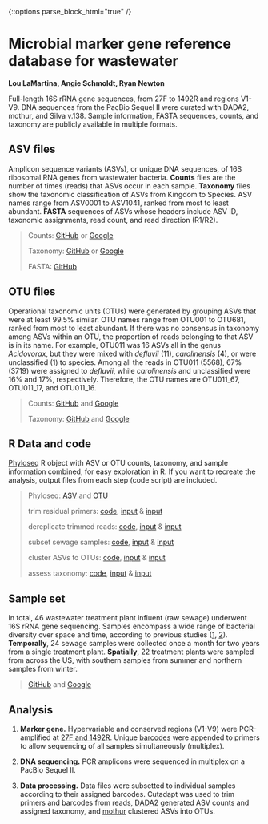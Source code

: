 {::options parse_block_html="true" /}

# Microbial marker gene reference database for wastewater

<b>Lou LaMartina, Angie Schmoldt, Ryan Newton</b>

Full-length 16S rRNA gene sequences, from 27F to 1492R and regions V1-V9. DNA sequences from the PacBio Sequel II were curated with DADA2, mothur, and Silva v.138. Sample information, FASTA sequences, counts, and taxonomy are publicly available in multiple formats.

## ASV files

Amplicon sequence variants (ASVs), or unique DNA sequences, of 16S ribosomal RNA genes from wastewater bacteria. <b>Counts</b> files are the number of times (reads) that ASVs occur in each sample. <b>Taxonomy</b> files show the taxonomic classification of ASVs from Kingdom to Species. ASV names range from ASV0001 to ASV1041, ranked from most to least abundant. <b>FASTA</b> sequences of ASVs whose headers include ASV ID, taxonomic assignments, read count, and read direction (R1/R2). 


> Counts: [GitHub](https://raw.githubusercontent.com/loulanomics/Full16S_sewageDatabase/main/Files/Wastewater_full16S_ASV_counts.csv)
> or [Google](https://docs.google.com/spreadsheets/d/e/2PACX-1vTyp4rmGshqL2rbSOrIGSX4R5yc4fFnRKWniIyQEWR2ctvAH1GGQBieDC2Q0eNRC71Iuhe4xqzEyudV/pubhtml)
> 
> Taxonomy: [GitHub](https://raw.githubusercontent.com/loulanomics/Full16S_sewageDatabase/main/Files/Wastewater_full16S_ASV_taxonomy.csv) or [Google](https://docs.google.com/spreadsheets/d/e/2PACX-1vQswVBHTgnHT4TuAjXktpaToTw4nwj0AeAcoXvOwPjjtrav-YhjhmTi_TI9tjosEQqYrsJcPXqjB9QW/pubhtml)
> 
> FASTA: [GitHub](https://github.com/loulanomics/Full16S_sewageDatabase/raw/main/Files/Full16S_sewageDatabase_ASV.fasta.gz)


## OTU files

Operational taxonomic units (OTUs) were generated by grouping ASVs that were at least 99.5% similar. OTU names range from OTU001 to OTU681, ranked from most to least abundant. If there was no consensus in taxonomy among ASVs within an OTU, the proportion of reads belonging to that ASV is in its name. For example, OTU011 was 16 ASVs all in the genus <i>Acidovorax</i>, but they were mixed with <i>defluvii</i> (11), <i>carolinensis</i> (4), or were unclassified (1) to species. Among all the reads in OTU011 (5568), 67% (3719) were assigned to <i>defluvii</i>, while <i>carolinensis</i> and unclassified were 16% and 17%, respectively. Therefore, the OTU names are OTU011_67, OTU011_17, and OTU011_16.

> Counts: [GitHub](https://raw.githubusercontent.com/loulanomics/Full16S_sewageDatabase/main/Files/Wastewater_full16S_OTU_counts.csv)
> and [Google](https://docs.google.com/spreadsheets/d/e/2PACX-1vS9mQT7KdVK1w0AmtZjgIwjfIkQPC74ESsye7QUznNiGS2aGDgNnleKgw7BT8_mFacP4sc-TgYkmELB/pubhtml)
> 
> Taxonomy: [GitHub](https://raw.githubusercontent.com/loulanomics/Full16S_sewageDatabase/main/Files/Wastewater_full16S_OTU_taxonomy.csv) and [Google](https://docs.google.com/spreadsheets/d/e/2PACX-1vSqziz00qo4pZRUTKs9p0XC6j-vV8j2ctQt50WuFDrI2tfnNYQHfP3XYUbwF9nj5swNdYDQs45bJbYb/pubhtml)


## R Data and code

[Phyloseq](https://joey711.github.io/phyloseq/) R object with ASV or OTU counts, taxonomy, and sample information combined, for easy exploration in R. If you want to recreate the analysis, output files from each step (code script) are included.

> Phyloseq: [ASV](https://github.com/loulanomics/Full16S_sewageDatabase/raw/main/RData/Wastewater_full16S_ASV_phyloseq.RData) and [OTU](https://github.com/loulanomics/Full16S_sewageDatabase/raw/main/RData/Wastewater_full16S_OTU_phyloseq.RData)
> 
> trim residual primers: 
> [code](https://github.com/loulanomics/Full16S_sewageDatabase/blob/main/Code/01_full16S_removePrimers.R), 
> [input](https://raw.githubusercontent.com/loulanomics/Full16S_sewageDatabase/main/RData/Full16S_assignTaxonomy_addSpecies.txt) & 
> [input](https://raw.githubusercontent.com/loulanomics/Full16S_sewageDatabase/main/RData/Full16S_dada2_sequencetable.txt)
> 
> dereplicate trimmed reads: 
> [code](https://github.com/loulanomics/Full16S_sewageDatabase/blob/main/Code/02_full16S_derepSeqs.R), 
> [input](https://raw.githubusercontent.com/loulanomics/Full16S_sewageDatabase/main/RData/01_counts.csv) &
> [input](https://raw.githubusercontent.com/loulanomics/Full16S_sewageDatabase/main/RData/01_taxa.csv)
> 
> subset sewage samples:
> [code](https://github.com/loulanomics/Full16S_sewageDatabase/blob/main/Code/03_full16S_subSewage.R), 
> [input](https://raw.githubusercontent.com/loulanomics/Full16S_sewageDatabase/main/RData/02_counts.csv) &
> [input](https://raw.githubusercontent.com/loulanomics/Full16S_sewageDatabase/main/RData/02_taxa.csv)
> 
> cluster ASVs to OTUs:
> [code](https://github.com/loulanomics/Full16S_sewageDatabase/blob/main/Code/04_full16S_clusterASV.R), 
> [input](https://raw.githubusercontent.com/loulanomics/Full16S_sewageDatabase/main/RData/03_counts.csv) &
> [input](https://raw.githubusercontent.com/loulanomics/Full16S_sewageDatabase/main/RData/03_taxa.csv)
> 
> assess taxonomy:
> [code](https://github.com/loulanomics/Full16S_sewageDatabase/blob/main/Code/05_full16S_taxAssess.R), 
> [input](https://raw.githubusercontent.com/loulanomics/Full16S_sewageDatabase/main/RData/04_counts.csv) &
> [input](https://raw.githubusercontent.com/loulanomics/Full16S_sewageDatabase/main/RData/04_taxa.csv)
> 

## Sample set

In total, 46 wastewater treatment plant influent (raw sewage) underwent 16S rRNA gene sequencing. Samples encompass a wide range of bacterial diversity over space and time, according to previous studies ([1](https://microbiomejournal.biomedcentral.com/articles/10.1186/s40168-021-01038-5), [2](https://microbiomejournal.biomedcentral.com/articles/10.1186/s40168-021-01038-5)). <b>Temporally</b>, 24 sewage samples were collected once a month for two years from a single treatment plant. <b>Spatially</b>, 22 treatment plants were sampled from across the US, with southern samples from summer and northern samples from winter.

> [GitHub](https://github.com/loulanomics/Full16S_sewageDatabase/blob/main/Files/Wastewater_full16S_sample_metadata.csv) and [Google](https://docs.google.com/spreadsheets/d/e/2PACX-1vQ1Tv35bihJrfe7DFr_385SqhoLBcokX3LrqCIgKJL26hxhFv1cYT9dhH-pXuO8w9ugc9ve5k2eyPB0/pubhtml)

## Analysis

1. <b>Marker gene.</b>  Hypervariable and conserved regions (V1-V9) were PCR-amplified at [27F and 1492R](https://academic.oup.com/nar/article/47/18/e103/5527971). Unique [barcodes](https://github.com/PacificBiosciences/Bioinformatics-Training/blob/master/barcoding/pacbio_384_barcodes.fasta) were appended to primers to allow  sequencing of all samples simultaneously (multiplex).

2. <b>DNA sequencing.</b>  PCR amplicons were sequenced in multiplex on a PacBio Sequel II.

3. <b>Data processing.</b>  Data files were subsetted to individual samples according to their assigned barcodes. Cutadapt was used to trim primers and barcodes from reads, [DADA2](https://benjjneb.github.io/dada2/tutorial.html) generated ASV counts and assigned taxonomy, and [mothur](https://mothur.org/wiki/cluster/) clustered ASVs into OTUs.
